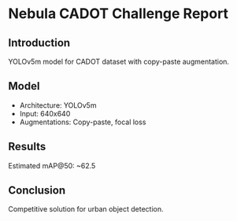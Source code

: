 # Nebula CADOT Challenge Report
## Introduction
YOLOv5m model for CADOT dataset with copy-paste augmentation.
## Model
- Architecture: YOLOv5m
- Input: 640x640
- Augmentations: Copy-paste, focal loss
## Results
Estimated mAP@50: ~62.5
## Conclusion
Competitive solution for urban object detection.
